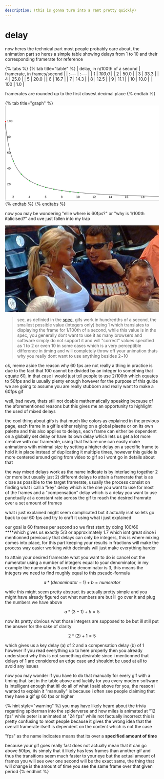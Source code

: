 ```yaml
---
description: (this is gonna turn into a rant pretty quickly)
---
```


# delay

now heres the technical part most people probably care about, the animation part so heres a simple table showing delays from 1 to 10 and their corresponding framerate for reference

{% tabs %}
{% tab title="table" %}
| delay, in n/100th of a second | framerate, in frames/second |
| :--- | :--- |
| _1_ | _100.0_ |
| 2 | 50.0 |
| 3 | 33.3 |
| 4 | 25.0 |
| 5 | 20.0 |
| 6 | 16.7 |
| 7 | 14.3 |
| 8 | 12.5 |
| 9 | 11.1 |
| 10 | 10.0 |
| 100 | 1.0 |

framerates are rounded up to the first closest decimal place
{% endtab %}

{% tab title="graph" %}
![](../.gitbook/assets/save.png)
{% endtab %}
{% endtabs %}

now you may be wondering "ellie where is 60fps?" or "why is 1/100th italicised?" and uve just fallen into my trap

![](../.gitbook/assets/image.png)

> see, as definied in the [spec](https://www.w3.org/Graphics/GIF/spec-gif89a.txt), gifs work in hundredths of a second, the smallest possible value \(integers only\) being 1 which translates to displaying the frame for 1/100th of a second, while this value is in the spec, you generally dont want to use it as many browsers and software simply do not support it and will "correct" values specified as 1 to 2 or even 10 in some cases which is a very perceptible difference in timing and will completely throw off your animation thats why you really dont want to use anything besides 2~10

ok, meme aside the reason why 60 fps are not really a thing in practice is due to the fact that 100 cannot be divided by an integer to something that equate 60, in that case i would just tell people to use 2/100th which equates to 50fps and is usually plenty enough however for the purpose of this guide we are going to assume you are really stubborn and really want to make a 60fps gif

well, bad news, thats still not doable mathematically speaking because of the aforementioned reasons but this gives me an opportunity to highlight the used of mixed delays

the cool thing about gifs is that much like colors as explained in the previous page, each frame in a gif is either relying on a global plaette or on its own palette and this also applies to delays, each frame can either be dependent on a globally set delay or have its own delay which lets us get a lot more creative with our framerate, using that feature one can easily make animations with minimal size by setting a higher delay on a specific frame to hold it in place instead of duplicating it multiple times, however this guide is more centered around going from video to gif so i wont go in details about that

the way mixed delays work as the name indicate is by interlacing together 2 \(or more but usually just 2\) different delays to attain a framerate that is as close as possible to the target framerate, usually the process consist on finding what i call a "key" delay which is the one you want to use for most of the frames and a "compensation" delay which is a delay you want to use punctually at a constant rate across the gif to reach the desired framrate over a set amount of frames

what i just explained might seem complicated but it actually isnt so lets go back to our 60 fps and try to craft it using what i just explained

our goal is 60 frames per second so we first start by doing 100/60 ****which gives us exactly 5/3 or approximately 1.7 which isnt great since i mentionned previously that delays can only be integers, this is where mixing comes into place, for this part keeping your results in fractions will make the process way easier working with decimals will just make everything harder

to attain your desired framerate what you want to do is cancel out the numerator using a number of integers equal to your denominator, in my example the numerator is 5 and the denominator is 3, this means the integers we need to find roughly equal to this pseudo-formula

$$
a*(denominator-1)+b=numerator
$$

while this might seem pretty abstract its actually pretty simple and you might have already figured out what numbers are but ill go over it and plug the  numbers we have above

$$
a*(3-1)+b=5
$$

now its pretty obvious what those integers are supposed to be but ill still put the answer for the sake of clarity

$$
2*(2)+1=5
$$

which gives us a key delay \(a\) of 2 and a compensation delay \(b\) of 1 however if you read everything up to here properly then you already understood why this is not something desirable since i mentionned that delays of 1 are considered an edge case and shouldnt be used at all to avoid any issues

now you may wonder if you have to do that manually for every gif with a timing that isnt in the table above and luckily for you every modern software is intelligent enough that itll do all of what i said above for you, the reason i wanted to explain it "manually" is because i often see people claiming that they have a gif @ 60 fps or higher

{% hint style="warning" %}
you may have likely heard about the trivia regarding spiderman into the spiderverse and how miles is animated at "12 fps" while peter is animated at "24 fps" while not factually incorrect this is pretty confusing to most people because it gives the wrong idea that the overall framerate itself is dependent on the content which is not the case

"fps" as the name indicates means that its over a **specified amount of time** 

because your gif goes really fast does not actually mean that it can go above 50fps, its simply that it likely has less frames than another gif and thus the transitions seem much faster to your eye but the actual amount of frames you will see over one second will be the exact same, the thing that will change is the amount of time you see the same frame over that given period
{% endhint %}

